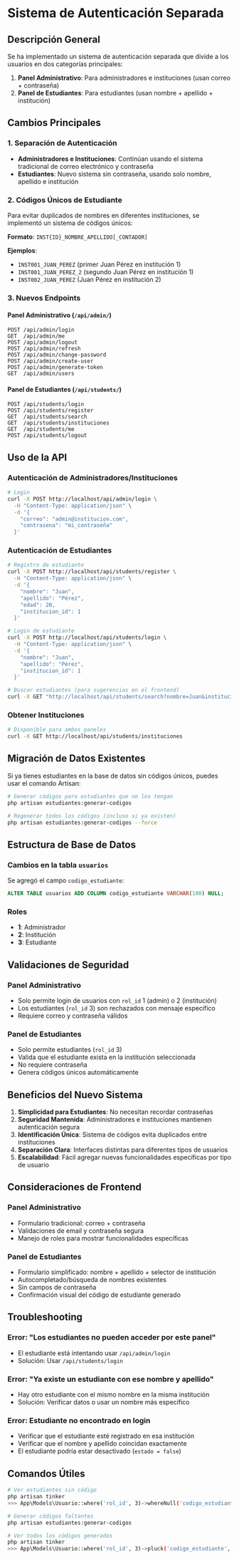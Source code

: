 # Sistema de Autenticación Separada

## Descripción General

Se ha implementado un sistema de autenticación separada que divide a los usuarios en dos categorías principales:

1. **Panel Administrativo**: Para administradores e instituciones (usan correo + contraseña)
2. **Panel de Estudiantes**: Para estudiantes (usan nombre + apellido + institución)

## Cambios Principales

### 1. Separación de Autenticación

-   **Administradores e Instituciones**: Continúan usando el sistema tradicional de correo electrónico y contraseña
-   **Estudiantes**: Nuevo sistema sin contraseña, usando solo nombre, apellido e institución

### 2. Códigos Únicos de Estudiante

Para evitar duplicados de nombres en diferentes instituciones, se implementó un sistema de códigos únicos:

**Formato**: `INST{ID}_NOMBRE_APELLIDO[_CONTADOR]`

**Ejemplos**:

-   `INST001_JUAN_PEREZ` (primer Juan Pérez en institución 1)
-   `INST001_JUAN_PEREZ_2` (segundo Juan Pérez en institución 1)
-   `INST002_JUAN_PEREZ` (Juan Pérez en institución 2)

### 3. Nuevos Endpoints

#### Panel Administrativo (`/api/admin/`)

```
POST /api/admin/login
GET  /api/admin/me
POST /api/admin/logout
POST /api/admin/refresh
POST /api/admin/change-password
POST /api/admin/create-user
POST /api/admin/generate-token
GET  /api/admin/users
```

#### Panel de Estudiantes (`/api/students/`)

```
POST /api/students/login
POST /api/students/register
GET  /api/students/search
GET  /api/students/instituciones
GET  /api/students/me
POST /api/students/logout
```

## Uso de la API

### Autenticación de Administradores/Instituciones

```bash
# Login
curl -X POST http://localhost/api/admin/login \
  -H "Content-Type: application/json" \
  -d '{
    "correo": "admin@institucion.com",
    "contrasena": "mi_contraseña"
  }'
```

### Autenticación de Estudiantes

```bash
# Registro de estudiante
curl -X POST http://localhost/api/students/register \
  -H "Content-Type: application/json" \
  -d '{
    "nombre": "Juan",
    "apellido": "Pérez",
    "edad": 20,
    "institucion_id": 1
  }'

# Login de estudiante
curl -X POST http://localhost/api/students/login \
  -H "Content-Type: application/json" \
  -d '{
    "nombre": "Juan",
    "apellido": "Pérez",
    "institucion_id": 1
  }'

# Buscar estudiantes (para sugerencias en el frontend)
curl -X GET "http://localhost/api/students/search?nombre=Juan&institucion_id=1"
```

### Obtener Instituciones

```bash
# Disponible para ambos paneles
curl -X GET http://localhost/api/students/instituciones
```

## Migración de Datos Existentes

Si ya tienes estudiantes en la base de datos sin códigos únicos, puedes usar el comando Artisan:

```bash
# Generar códigos para estudiantes que no los tengan
php artisan estudiantes:generar-codigos

# Regenerar todos los códigos (incluso si ya existen)
php artisan estudiantes:generar-codigos --force
```

## Estructura de Base de Datos

### Cambios en la tabla `usuarios`

Se agregó el campo `codigo_estudiante`:

```sql
ALTER TABLE usuarios ADD COLUMN codigo_estudiante VARCHAR(100) NULL;
```

### Roles

-   **1**: Administrador
-   **2**: Institución
-   **3**: Estudiante

## Validaciones de Seguridad

### Panel Administrativo

-   Solo permite login de usuarios con `rol_id` 1 (admin) o 2 (institución)
-   Los estudiantes (`rol_id` 3) son rechazados con mensaje específico
-   Requiere correo y contraseña válidos

### Panel de Estudiantes

-   Solo permite estudiantes (`rol_id` 3)
-   Valida que el estudiante exista en la institución seleccionada
-   No requiere contraseña
-   Genera códigos únicos automáticamente

## Beneficios del Nuevo Sistema

1. **Simplicidad para Estudiantes**: No necesitan recordar contraseñas
2. **Seguridad Mantenida**: Administradores e instituciones mantienen autenticación segura
3. **Identificación Única**: Sistema de códigos evita duplicados entre instituciones
4. **Separación Clara**: Interfaces distintas para diferentes tipos de usuarios
5. **Escalabilidad**: Fácil agregar nuevas funcionalidades específicas por tipo de usuario

## Consideraciones de Frontend

### Panel Administrativo

-   Formulario tradicional: correo + contraseña
-   Validaciones de email y contraseña segura
-   Manejo de roles para mostrar funcionalidades específicas

### Panel de Estudiantes

-   Formulario simplificado: nombre + apellido + selector de institución
-   Autocompletado/búsqueda de nombres existentes
-   Sin campos de contraseña
-   Confirmación visual del código de estudiante generado

## Troubleshooting

### Error: "Los estudiantes no pueden acceder por este panel"

-   El estudiante está intentando usar `/api/admin/login`
-   Solución: Usar `/api/students/login`

### Error: "Ya existe un estudiante con ese nombre y apellido"

-   Hay otro estudiante con el mismo nombre en la misma institución
-   Solución: Verificar datos o usar un nombre más específico

### Error: Estudiante no encontrado en login

-   Verificar que el estudiante esté registrado en esa institución
-   Verificar que el nombre y apellido coincidan exactamente
-   El estudiante podría estar desactivado (`estado = false`)

## Comandos Útiles

```bash
# Ver estudiantes sin código
php artisan tinker
>>> App\Models\Usuario::where('rol_id', 3)->whereNull('codigo_estudiante')->get();

# Generar códigos faltantes
php artisan estudiantes:generar-codigos

# Ver todos los códigos generados
php artisan tinker
>>> App\Models\Usuario::where('rol_id', 3)->pluck('codigo_estudiante', 'nombre');
```
